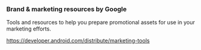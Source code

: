 
### Brand & marketing resources by Google

Tools and resources to help you prepare promotional assets for use in your marketing efforts. 

https://developer.android.com/distribute/marketing-tools
